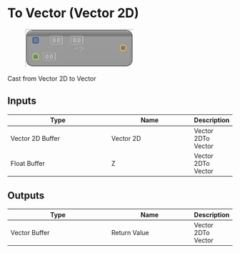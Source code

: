 # To Vector (Vector 2D)

<div align="left" data-full-width="false">

<figure><img src="To_Vector_(Vector_2D).png" alt=""><figcaption></figcaption></figure>

</div>

Cast from Vector 2D to Vector

## Inputs

<table>
<thead><tr><th width="250">Type</th><th width="200">Name</th><th>Description</th></tr></thead>
<tbody>
<tr><td>Vector 2D Buffer</td><td>Vector 2D</td><td>Vector 2DTo Vector</td></tr>
<tr><td>Float Buffer</td><td>Z</td><td>Vector 2DTo Vector</td></tr>
</tbody>
</table>

## Outputs

<table>
<thead><tr><th width="250">Type</th><th width="200">Name</th><th>Description</th></tr></thead>
<tbody>
<tr><td>Vector Buffer</td><td>Return Value</td><td>Vector 2DTo Vector</td></tr>
</tbody>
</table>